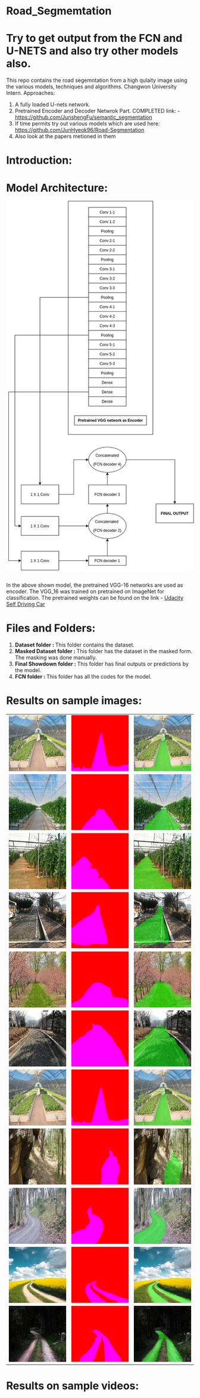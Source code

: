 # Road_Segmemtation

# Try to get output from the FCN and U-NETS and also try other models also. 



This repo contains the road segemntation from a high qulaity image using the various models, techniques and algorithms.
Changwon University Intern.
Approaches:

1. A fully loaded U-nets network.
2. Pretrained Encoder and Decoder Netwrok Part. COMPLETED link: - https://github.com/JunshengFu/semantic_segmentation <br>
3. If time permits try out various models which are used here: https://github.com/JunHyeok96/Road-Segmentation
4. Also look at the papers metioned in them


# Introduction:

# Model Architecture:
<p align = "center">
<img src ="./architecture.jpg" align = "center"/>
</p>
<br>
In the above shown model, the pretrained VGG-16 networks are used as encoder. The VGG_16 was trained on pretrained on ImageNet for classification. The 
pretrained weights can be found on the link - <a href = "https://s3-us-west-1.amazonaws.com/udacity-selfdrivingcar/vgg.zip">Udacity Self Driving Car</a>

# Files and Folders:

<ol>
  <li><B>Dataset folder : </B>This folder contains the dataset.</li>
  <li><B>Masked Dataset folder : </B>This folder has the dataset in the masked form. The masking was done manually.</li>
  <li><B>Final Showdown folder : </B>This folder has final outputs or predictions by the model.</li>
  <li><B>FCN folder : </B>This folder has all the codes for the model.</li>
</ol>
  

# Results on sample images:

<table>
  <tr>
    <td><img src = "./dataset/umm_road_1.png" height = "150", width = "250"/></td>
    <td><img src = "./masked_dataset/umm_road_1.png" height = "150", width = "250"/></td>
    <td><img src = "./Final_Showdown/umm_road_1.png" height = "150", width = "250"/></td>
 </tr>
  <tr>
    <td><img src = "./dataset/umm_road_5.png" height = "150", width = "250"/></td>
    <td><img src = "./masked_dataset/umm_road_5.png" height = "150", width = "250"/></td>
    <td><img src = "./Final_Showdown/umm_road_5.png" height = "150", width = "250"/></td>
 </tr>
  <tr>
    <td><img src = "./dataset/umm_road_10.png" height = "150", width = "250"/></td>
    <td><img src = "./masked_dataset/umm_road_10.png"/ height = "150", width = "250"></td>
    <td><img src = "./Final_Showdown/umm_road_10.png" height = "150", width = "250"/></td>
 </tr>
  <tr>
    <td><img src = "./dataset/umm_road_20.png"/ height = "150", width = "250"></td>
    <td><img src = "./masked_dataset/umm_road_20.png" height = "150", width = "250"/></td>
    <td><img src = "./Final_Showdown/umm_road_20.png" height = "150", width = "250"/></td>
 </tr>
  <tr>
    <td><img src = "./dataset/umm_road_40.png" height = "150", width = "250"/></td>
    <td><img src = "./masked_dataset/umm_road_40.png" height = "150", width = "250"/></td>
    <td><img src = "./Final_Showdown/umm_road_40.png" height = "150", width = "250"/></td>
 </tr>
  <tr>
    <td><img src = "./dataset/umm_road_30.png" height = "150", width = "250"/></td>
    <td><img src = "./masked_dataset/umm_road_30.png" height = "150", width = "250"/></td>
    <td><img src = "./Final_Showdown/umm_road_30.png" height = "150", width = "250"/></td>
 </tr>
  <tr>
    <td><img src = "./dataset/umm_road_1.png" height = "150", width = "250"/></td>
    <td><img src = "./masked_dataset/umm_road_1.png" height = "150", width = "250"/></td>
    <td><img src = "./Final_Showdown/umm_road_1.png" height = "150", width = "250"/></td>
 </tr>
  <tr>
    <td><img src = "./dataset/forest_dataset/umm_road_4.png" height = "150", width = "250"/></td>
    <td><img src = "./masked_dataset/forest_masked/umm_road_4.png" height = "150", width = "250"/></td>
    <td><img src = "./Final_Showdown/forest_final/umm_road_4.png" height = "150", width = "250"/></td>
 </tr>
  <tr>
    <td><img src = "./dataset/forest_dataset/umm_road_6.png" height = "150", width = "250"/></td>
    <td><img src = "./masked_dataset/forest_masked/umm_road_6.png" height = "150", width = "250"/></td>
    <td><img src = "./Final_Showdown/forest_final/umm_road_6.png" height = "150", width = "250"/></td>
 </tr>
  <tr>
    <td><img src = "./dataset/forest_dataset/umm_road_66.png" height = "150", width = "250"/></td>
    <td><img src = "./masked_dataset/forest_masked/umm_road_66.png" height = "150", width = "250"/></td>
    <td><img src = "./Final_Showdown/forest_final/umm_road_66.png" height = "150", width = "250"/></td>
 </tr>
  <tr>
    <td><img src = "./dataset/forest_dataset/umm_road_88.png" height = "150", width = "250"/></td>
    <td><img src = "./masked_dataset/forest_masked/umm_road_88.png" height = "150", width = "250"/></td>
    <td><img src = "./Final_Showdown/forest_final/umm_road_88.png" height = "150", width = "250"/></td>
 </tr>
  
 </table>




# Results on sample videos:
